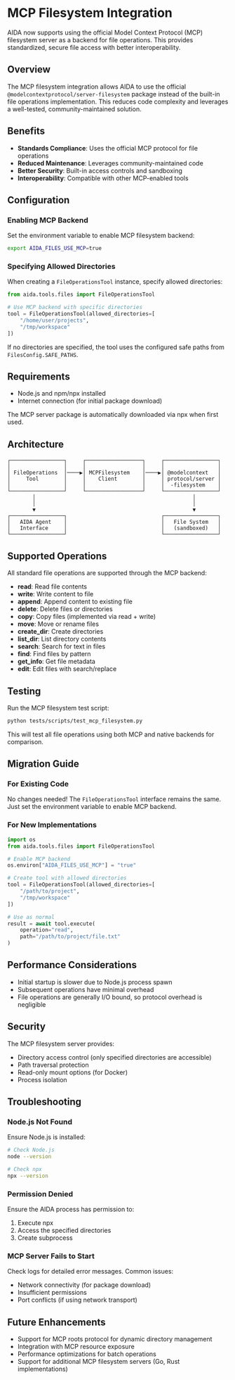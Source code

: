 # MCP Filesystem Integration

AIDA now supports using the official Model Context Protocol (MCP) filesystem server as a backend for file operations. This provides standardized, secure file access with better interoperability.

## Overview

The MCP filesystem integration allows AIDA to use the official `@modelcontextprotocol/server-filesystem` package instead of the built-in file operations implementation. This reduces code complexity and leverages a well-tested, community-maintained solution.

## Benefits

- **Standards Compliance**: Uses the official MCP protocol for file operations
- **Reduced Maintenance**: Leverages community-maintained code
- **Better Security**: Built-in access controls and sandboxing
- **Interoperability**: Compatible with other MCP-enabled tools

## Configuration

### Enabling MCP Backend

Set the environment variable to enable MCP filesystem backend:

```bash
export AIDA_FILES_USE_MCP=true
```

### Specifying Allowed Directories

When creating a `FileOperationsTool` instance, specify allowed directories:

```python
from aida.tools.files import FileOperationsTool

# Use MCP backend with specific directories
tool = FileOperationsTool(allowed_directories=[
    "/home/user/projects",
    "/tmp/workspace"
])
```

If no directories are specified, the tool uses the configured safe paths from `FilesConfig.SAFE_PATHS`.

## Requirements

- Node.js and npm/npx installed
- Internet connection (for initial package download)

The MCP server package is automatically downloaded via npx when first used.

## Architecture

```
┌─────────────────┐     ┌──────────────────┐     ┌─────────────────┐
│                 │     │                  │     │                 │
│ FileOperations  │────▶│ MCPFilesystem    │────▶│ @modelcontext   │
│     Tool        │     │    Client        │     │ protocol/server │
│                 │     │                  │     │  -filesystem    │
└─────────────────┘     └──────────────────┘     └─────────────────┘
        │                                                  │
        │                                                  │
        ▼                                                  ▼
┌─────────────────┐                              ┌─────────────────┐
│   AIDA Agent    │                              │   File System   │
│   Interface     │                              │   (sandboxed)   │
└─────────────────┘                              └─────────────────┘
```

## Supported Operations

All standard file operations are supported through the MCP backend:

- **read**: Read file contents
- **write**: Write content to file
- **append**: Append content to existing file
- **delete**: Delete files or directories
- **copy**: Copy files (implemented via read + write)
- **move**: Move or rename files
- **create_dir**: Create directories
- **list_dir**: List directory contents
- **search**: Search for text in files
- **find**: Find files by pattern
- **get_info**: Get file metadata
- **edit**: Edit files with search/replace

## Testing

Run the MCP filesystem test script:

```bash
python tests/scripts/test_mcp_filesystem.py
```

This will test all file operations using both MCP and native backends for comparison.

## Migration Guide

### For Existing Code

No changes needed! The `FileOperationsTool` interface remains the same. Just set the environment variable to enable MCP backend.

### For New Implementations

```python
import os
from aida.tools.files import FileOperationsTool

# Enable MCP backend
os.environ["AIDA_FILES_USE_MCP"] = "true"

# Create tool with allowed directories
tool = FileOperationsTool(allowed_directories=[
    "/path/to/project",
    "/tmp/workspace"
])

# Use as normal
result = await tool.execute(
    operation="read",
    path="/path/to/project/file.txt"
)
```

## Performance Considerations

- Initial startup is slower due to Node.js process spawn
- Subsequent operations have minimal overhead
- File operations are generally I/O bound, so protocol overhead is negligible

## Security

The MCP filesystem server provides:

- Directory access control (only specified directories are accessible)
- Path traversal protection
- Read-only mount options (for Docker)
- Process isolation

## Troubleshooting

### Node.js Not Found

Ensure Node.js is installed:
```bash
# Check Node.js
node --version

# Check npx
npx --version
```

### Permission Denied

Ensure the AIDA process has permission to:
1. Execute npx
2. Access the specified directories
3. Create subprocess

### MCP Server Fails to Start

Check logs for detailed error messages. Common issues:
- Network connectivity (for package download)
- Insufficient permissions
- Port conflicts (if using network transport)

## Future Enhancements

- Support for MCP roots protocol for dynamic directory management
- Integration with MCP resource exposure
- Performance optimizations for batch operations
- Support for additional MCP filesystem servers (Go, Rust implementations)
